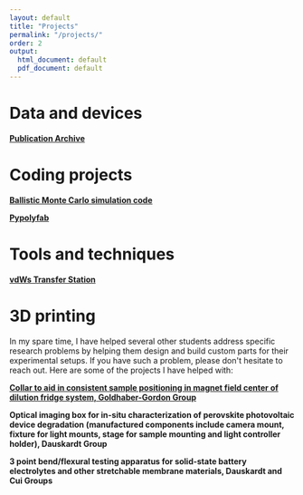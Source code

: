 ```yaml
---
layout: default
title: "Projects"
permalink: "/projects/"
order: 2
output:
  html_document: default
  pdf_document: default
---
```


# Data and devices

**[Publication Archive](https://github.com/aaronsharpe/publication_archives)**  

# Coding projects

**[Ballistic Monte Carlo simulation code](https://github.com/dgglab/ballistic_montecarlo)**

**[Pypolyfab](https://github.com/dgglab/pypolyfab)**


# Tools and techniques

**[vdWs Transfer Station](https://docs.google.com/document/d/1NU5C3q3UXRDh0b4pj6XWG-xuGErnerSN9bYFEbXfAQk/edit?usp=sharing)**

# 3D printing

In my spare time, I have helped several other students address specific research problems by helping them design and build custom parts for their experimental setups. If you have such a problem, please don't hesitate to reach out. Here are some of the projects I have helped with:

**[Collar to aid in consistent sample positioning in magnet field center of dilution fridge system, Goldhaber-Gordon Group](https://www.thingiverse.com/thing:4900822)**

**Optical imaging box for in-situ characterization of perovskite photovoltaic device degradation (manufactured components include camera mount, fixture for light mounts, stage for sample mounting and light controller holder), Dauskardt Group**

**3 point bend/flexural testing apparatus for solid-state battery electrolytes and other stretchable membrane materials, Dauskardt and Cui Groups**